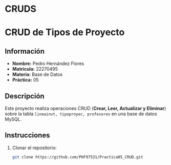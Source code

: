 # CRUDS

# CRUD de Tipos de Proyecto

## Información

- **Nombre:** Pedro Hernández Flores
- **Matrícula:** 22270495
- **Materia:** Base de Datos
- **Práctica:** 05

## Descripción

Este proyecto realiza operaciones CRUD (**Crear, Leer, Actualizar y Eliminar**) sobre la tabla `lineainvt, tipoproyec, profesores` en una base de datos MySQL.

## Instrucciones

1. Clonar el repositorio:
   ```bash
   git clone https://github.com/PHF97531/Practica05_CRUD.git
   ```
